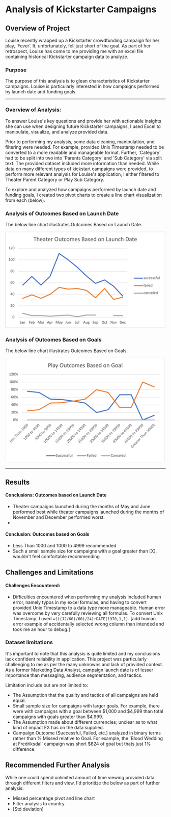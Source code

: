 # Analysis of Kickstarter Campaigns

## Overview of Project
Louise recently wrapped up a Kickstarter crowdfunding campaign for her play, ‘Fever’. It, unfortunately, fell just short of the goal. As part of her retrospect, Louise has come to me providing me with an excel file containing historical Kickstarter campaign data to analyze.

### Purpose
The purpose of this analysis is to glean characteristics of Kickstarter campaigns. Louise is particularly interested in how campaigns performed by launch date and funding goals. 

---

### Overview of Analysis: 

To answer Louise's key questions and provide her with actionable insights she can use when designing future Kickstarter campaigns, I used Excel to manipulate, visualize, and analyze provided data.

Prior to performing my analysis, some data cleaning, manipulation, and filtering were needed. For example, provided Unix Timestamp needed to be converted to a more readable and manageable format. Further, 'Category' had to be split into two into 'Parents Category' and 'Sub Category' via split text. The provided dataset included more information than needed. While data on many different types of kickstart campaigns were provided, to perform more relevant analysis for Louise's application, I either filtered to Theater Parent Category or Play Sub Category.  

To explore and analyzed how campaigns performed by launch date and funding goals, I created two pivot charts to create a line chart visualization from each (below).

### Analysis of Outcomes Based on Launch Date

The below line chart illustrates Outcomes Based on Launch Date.

![image 1](Resources/Theater_Outcomes_vs_Launch.png)

### Analysis of Outcomes Based on Goals

The below line chart illustrates Outcomes Based on Goals.

![image](Resources/Outcomes_vs_Goals.png)

---

## Results

#### Conclusions: Outcomes based on Launch Date

- Theater campaigns launched during the months of May and June performed best while theater campaigns launched during the months of November and December performed worst.
- 

#### Conclusion: Outcomes based on Goals

-  Less Than 1000 and 1000 to 4999 recommended
-  Such a small sample size for campaigns with a goal greater than [X], wouldn't feel comfortable recommending


## Challenges and Limitations

#### Challenges Encountered: 
 
- Difficulties encountered when performing my analysis included human error, namely typos in my excel formulas, and having to convert provided Unix Timestamp to a data type more manageable. Human error was overcome by very carefully reviewing all formulas. To convert Unix Timestamp, I used `=(((J2/60)/60)/24)+DATE(1970,1,1)`.
[add human error example of accidentally selected wrong column than intended and took me an hour to debug.]

### Dataset limitations

It's important to note that this analysis is quite limited and my conclusions lack confident reliability in application. This project was particularly challenging to me as per the many unknowns and lack of provided context. As a former Marketing Data Analyst, campaign launch date is of lesser importance than messaging, audience segmentation, and tactics. 

Limitation include but are not limited to:

- The Assumption that the quality and tactics of all campaigns are held equal.
- Small sample size for campaigns with larger goals. For example, there were with campaigns with a goal between $1,000 and $4,999 than total campaigns with goals greater than $4,999.
- The Assumption made about different currencies; unclear as to what kind of impact FX has on the data supplied.
- Campaign Outcome (Successful, Failed, etc.) analyzed in binary terms rather than % Missed relative to Goal. For example, the 'Blood Wedding at Fredriksdal' campaign was short $824 of goal but thats just 1% difference. 

## Recommended Further Analysis

While one could spend unlimited amount of time viewing provided data through different filters and view, I'd prioritize the below as part of further analysis:

- Missed percentage pivot and line chart
- Filter analysis to country 
- [Std deviation]
